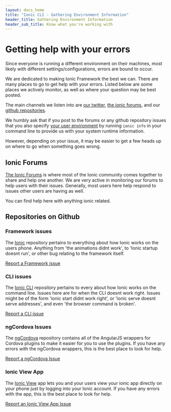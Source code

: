 ```yaml
---
layout: docs_home
title: "Ionic CLI - Gathering Environment Information"
header_title: Gathering Environment Information
header_sub_title: Know what you're working with
---
```


# Getting help with your errors

Since everyone is running a different environment on their machines, most likely with different settings/configurations, errors are bound to occur.

We are dedicated to making Ionic Framework the best we can. There are many places to go to get help with your errors. Listed below are some places we actively monitor, as well as where your question may be best posted.

The main channels we listen into are [our twitter](http://twitter.com/ionicframework), [the ionic forums](http://forum.ionicframework.com/), and our [github repositories](http://github.com/driftyco).

We humbly ask that if you post to the forums or any github repository issues that you also specify [your user environment](/docs/cli/info) by running `ionic info` in your command line to provide us with your system runtime information.

However, depending on your issue, it may be easier to get a few heads up on where to go when something goes wrong.

## Ionic Forums

[The Ionic Forums](http://forum.ionicframework.com/) is where most of the Ionic community comes together to share and help one another. We are very active in monitoring our forums to help users with their issues. Generally, most users here help respond to issues other users are having as well.

You can find help here with anything ionic related.

## Repositories on Github

### Framework issues

The [Ionic](http://github.com/driftyco/ionic) repository pertains to everything about how Ionic works on the users phone. Anything from 'the animations didnt work', to 'Ionic startup doesnt run', or other bug relating to the framework itself.  

[Report a Framework issue](http://github.com/driftyco/ionic)  
  
### CLI issues

The [Ionic CLI](http://github.com/driftyco/ionic-cli) repository pertains to every about how Ionic works on the command line. Issues here are for when the CLI doesnt work right. Issues might be of the form 'ionic start didnt work right', or 'ionic serve doesnt serve addresses', and even 'the browser command is broken'.  

[Report a CLI issue](http://github.com/driftyco/ionic-cli/issues)  

### ngCordova Issues

The [ngCordova](https://github.com/driftyco/ng-cordova) repository contains all of the AngularJS wrappers for Cordova plugins to make it easier for you to use the plugins. If you have any errors with the ngCordova wrappers, this is the best place to look for help.  

[Report a ngCordova Issue](https://github.com/driftyco/ng-cordova/issues)  

### Ionic View App

The [Ionic View](https://github.com/driftyco/ionic-view-issues) app lets you and your users view your ionic app directly on your phone just by logging into your Ionic account. If you have any errors with the app, this is the best place to look for help.  

[Report an Ionic View App Issue](https://github.com/driftyco/ionic-view-issues/issues)  

